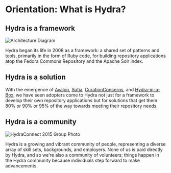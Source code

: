 # Orientation: What is Hydra?

## Hydra is a framework

![Architecture Diagram](https://wiki.duraspace.org/download/attachments/22022608/hydra_9_architecture_2016.png?version=1&modificationDate=1467992759221&api=v2)

Hydra began its life in 2008 as a framework: a shared set of patterns and tools, primarily in the form of Ruby code, for building repository applications atop the Fedora Commons Repository and the Apache Solr index.

## Hydra is a solution

With the emergence of [Avalon](http://avalonmediasystem.org), [Sufia](http://sufia.io/), [CurationConcerns](http://github.com/projecthydra/curation_concerns), and [Hydra-in-a-Box](http://hydrainabox.projecthydra.org/), we have seen adopters come to Hydra not just for a framework to develop their own repository applications but for solutions that get them 80% or 90% or 95% of the way towards meeting their repository needs.

## Hydra is a community

![HydraConnect 2015 Group Photo](https://wiki.duraspace.org/download/attachments/67241821/HydraConnect2015-small-pano.jpg?version=1&modificationDate=1442945532177&api=v2)

Hydra is a growing and vibrant community of people, representing a diverse array of skill sets, backgrounds, and employers. None of us is paid directly by Hydra, and so we're also a community of volunteers; things happen in the Hydra community because individuals step forward to make advancements.
